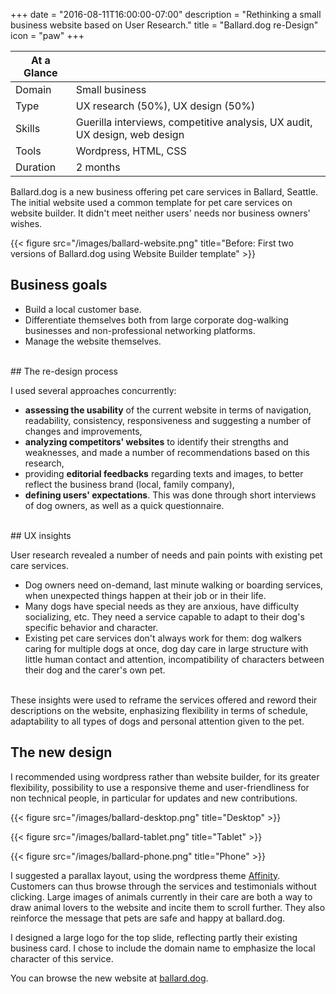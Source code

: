 +++
date = "2016-08-11T16:00:00-07:00"
description = "Rethinking a small business website based on User Research."
title = "Ballard.dog re-Design"
icon = "paw"
+++

<div class="at-a-glance">

At a Glance | <i class="fa fa-paw"></i>
--------|---
Domain  | Small business
Type    | UX research (50%), UX design (50%)
Skills  | Guerilla interviews, competitive analysis, UX audit, UX design, web design
Tools   | Wordpress, HTML, CSS
Duration| 2 months

</div> 

Ballard.dog is a new business offering pet care services in Ballard, Seattle. The initial website used a common template for pet care services on website builder. It didn't meet neither users' needs nor business owners' wishes. 

{{< figure src="/images/ballard-website.png" title="Before: First two versions of Ballard.dog using Website Builder template" >}}

## Business goals

- Build a local customer base.
- Differentiate themselves both from large corporate dog-walking businesses and non-professional networking platforms.
- Manage the website themselves.

<br>
## The re-design process

I used several approaches concurrently:

- **assessing the usability** of the current website in terms of navigation, readability, consistency, responsiveness and suggesting a number of changes and improvements,
- **analyzing competitors' websites** to identify their strengths and weaknesses, and made a number of recommendations based on this research,
- providing **editorial feedbacks** regarding texts and images, to better reflect the business brand (local, family company),
- **defining users' expectations**. This was done through short interviews of dog owners, as well as a quick questionnaire.  

<br>
## UX insights

User research revealed a number of needs and pain points with existing pet care services. 

- Dog owners need on-demand, last minute walking or boarding services, when unexpected things happen at their job or in their life.
- Many dogs have special needs as they are anxious, have difficulty socializing, etc. They need a service capable to adapt to their dog's specific behavior and character. 
- Existing pet care services don't always work for them: dog walkers caring for multiple dogs at once, dog day care in large structure with little human contact and attention, incompatibility of characters between their dog and the carer's own pet.

<br>
These insights were used to reframe the services offered and reword their descriptions on the website, enphasizing flexibility in terms of schedule, adaptability to all types of dogs and personal attention given to the pet.

## The new design

I recommended using wordpress rather than website builder, for its greater flexibility, possibility to use a responsive theme and user-friendliness for non technical people, in particular for updates and new contributions.

{{< figure src="/images/ballard-desktop.png" title="Desktop" >}}

{{< figure src="/images/ballard-tablet.png" title="Tablet" >}}

{{< figure src="/images/ballard-phone.png" title="Phone" >}}


I suggested a parallax layout, using the wordpress theme <a href="https://wordpress.com/themes/affinity/" target="_blank">Affinity</a>. Customers can thus browse through the services and testimonials without clicking. Large images of animals currently in their care are both a way to draw animal lovers to the website and incite them to scroll further. They also reinforce the message that pets are safe and happy at ballard.dog.

I designed a large logo for the top slide, reflecting partly their existing business card. I chose to include the domain name to emphasize the local character of this service.

You can browse the new website at <a href="http://ballard.dog" target="blank">ballard.dog</a>.


